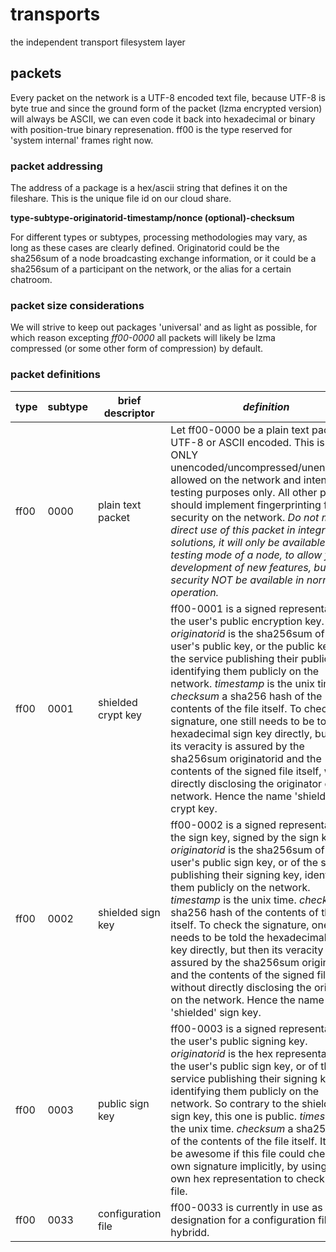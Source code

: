 # transports
the independent transport filesystem layer

## packets

Every packet on the network is a UTF-8 encoded text file, because UTF-8 is byte true and since the ground form of the packet (lzma encrypted version) will always be ASCII, we can even code it back into hexadecimal or binary with position-true binary represenation. ff00 is the type reserved for 'system internal' frames right now.

### packet addressing

The address of a package is a hex/ascii string that defines it on the fileshare. This is the unique file id on our cloud share.

**type-subtype-originatorid-timestamp/nonce (optional)-checksum**

For different types or subtypes, processing methodologies may vary, as long as these cases are clearly defined. Originatorid could be the sha256sum of a node broadcasting exchange information, or it could be a sha256sum of a participant on the network, or the alias for a certain chatroom.

### packet size considerations

We will strive to keep out packages 'universal' and as light as possible, for which reason excepting *ff00-0000* all packets will likely be lzma compressed (or some other form of compression) by default.  

### packet definitions

|**type**|**subtype**|**brief descriptor**|*definition*|
|--|--|--|--|
|ff00|0000|plain text packet|Let ff00-0000 be a plain text packet, UTF-8 or ASCII encoded. This is the ONLY unencoded/uncompressed/unencrypted allowed on the network and intended for testing purposes only. All other packets should implement fingerprinting for security on the network. *Do not make direct use of this packet in integrated solutions, it will only be available in the testing mode of a node, to allow for development of new features, but due to security NOT be available in normal operation.*|
|ff00|0001|shielded crypt key|ff00-0001 is a signed representation of the user's public encryption key. *originatorid* is the sha256sum of the user's public key, or the public key of the service publishing their public key, identifying them publicly on the network. *timestamp* is the unix time. *checksum* a sha256 hash of the contents of the file itself. To check the signature, one still needs to be told the hexadecimal sign key directly, but then its veracity is assured by the sha256sum originatorid and the contents of the signed file itself, without directly disclosing the originator on the network. Hence the name 'shielded' crypt key.|
|ff00|0002|shielded sign key|ff00-0002 is a signed representation of the sign key, signed by the sign key. *originatorid* is the sha256sum of the user's public sign key, or of the service publishing their signing key, identifying them publicly on the network. *timestamp* is the unix time. *checksum* a sha256 hash of the contents of the file itself. To check the signature, one still needs to be told the hexadecimal sign key directly, but then its veracity is assured by the sha256sum originatorid and the contents of the signed file itself, without directly disclosing the originator on the network. Hence the name 'shielded' sign key.|
|ff00|0003|public sign key|ff00-0003 is a signed representation of the user's public signing key. *originatorid* is the hex representation of the user's public sign key, or of the service publishing their signing key, identifying them publicly on the network. So contrary to the shielded sign key, this one is public. *timestamp* is the unix time. *checksum* a sha256 hash of the contents of the file itself. It would be awesome if this file could check its own signature implicitly, by using its own hex representation to check the file.|
|ff00|0033|configuration file|ff00-0033 is currently in use as the designation for a configuration file for hybridd.|



